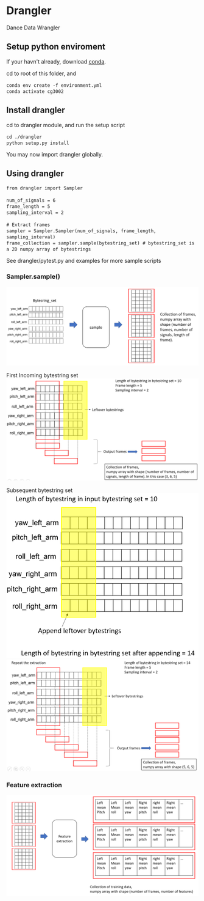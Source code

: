 # Drangler
Dance Data Wrangler

## Setup python enviroment
If your havn't already, download <a href="https://conda.io/en/latest/miniconda.html">conda</a>.

cd to root of this folder, and 
```
conda env create -f environment.yml
conda activate cg3002
```

## Install drangler
cd to drangler module, and run the setup script
```
cd ./drangler
python setup.py install
```
You may now import drangler globally.

## Using drangler

```
from drangler import Sampler

num_of_signals = 6
frame_length = 5
sampling_interval = 2

# Extract frames
sampler = Sampler.Sampler(num_of_signals, frame_length, sampling_interval)
frame_collection = sampler.sample(bytestring_set) # bytestring_set is a 2D numpy array of bytestrings 
```
See drangler/pytest.py and examples for more sample scripts

### Sampler.sample()
![alt text](./img/1.PNG)

First Incoming bytestring set
![alt text](./img/2.PNG)

Subsequent bytestring set
![alt text](./img/3.PNG)
![alt text](./img/4.PNG)

### Feature extraction 
![alt text](./img/5.PNG)
